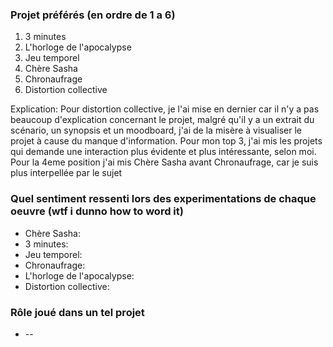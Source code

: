 ### Projet préférés (en ordre de 1 a 6)
1. 3 minutes
2. L'horloge de l'apocalypse
3. Jeu temporel
4. Chère Sasha
5. Chronaufrage
6. Distortion collective

Explication: Pour distortion collective, je l'ai mise en dernier car il n'y a pas beaucoup d'explication concernant le projet, malgré qu'il y a un extrait du scénario, un synopsis et un moodboard, j'ai de la misère à visualiser le projet à cause du manque d'information. Pour mon top 3, j'ai mis les projets qui demande une interaction plus évidente et plus intéressante, selon moi. Pour la 4eme position j'ai mis Chère Sasha avant Chronaufrage, car je suis plus interpellée par le sujet

### Quel sentiment ressenti lors des experimentations de chaque oeuvre (wtf i dunno how to word it)
* Chère Sasha: 
* 3 minutes: 
* Jeu temporel: 
* Chronaufrage: 
* L'horloge de l'apocalypse: 
* Distortion collective: 

### Rôle joué dans un tel projet
* --

